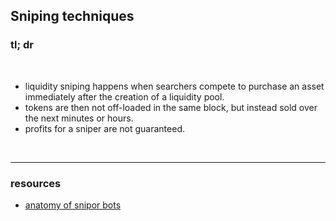 ## Sniping techniques

### tl; dr

<br>

* liquidity sniping happens when searchers compete to purchase an asset immediately after the creation of a liquidity pool. 
* tokens are then not off-loaded in the same block, but instead sold over the next minutes or hours. 
* profits for a sniper are not guaranteed.

<br>

---

### resources

* [anatomy of snipor bots](https://github.com/go-outside-labs/mev-toolkit/blob/main/anatomy_of_mev_bots/bots/snipers.md)
